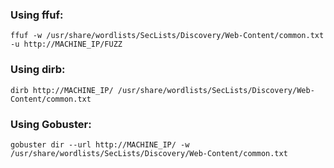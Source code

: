### Using ffuf:

```
ffuf -w /usr/share/wordlists/SecLists/Discovery/Web-Content/common.txt -u http://MACHINE_IP/FUZZ
```

### Using dirb:

```
dirb http://MACHINE_IP/ /usr/share/wordlists/SecLists/Discovery/Web-Content/common.txt
```

### Using Gobuster:


```
gobuster dir --url http://MACHINE_IP/ -w /usr/share/wordlists/SecLists/Discovery/Web-Content/common.txt
```




